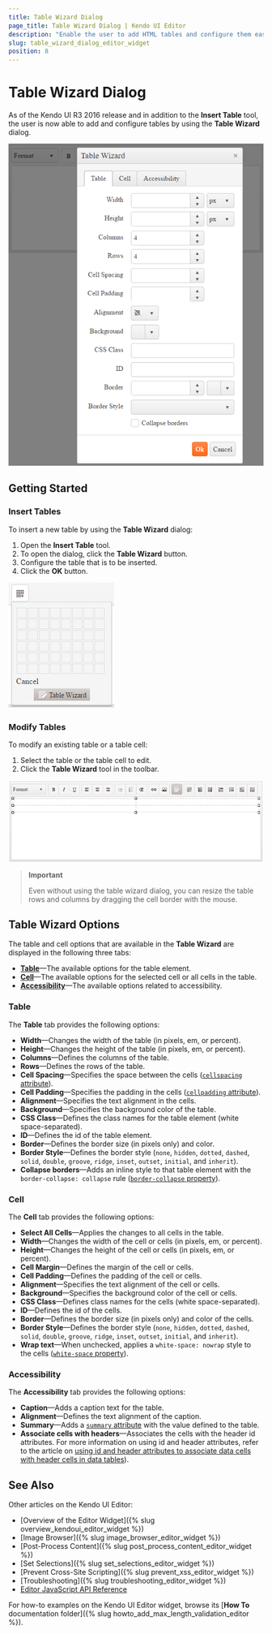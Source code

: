 ```yaml
---
title: Table Wizard Dialog
page_title: Table Wizard Dialog | Kendo UI Editor
description: "Enable the user to add HTML tables and configure them easily by using the Table Wizard dialog in the Kendo UI Editor."
slug: table_wizard_dialog_editor_widget
position: 8
---
```


# Table Wizard Dialog

As of the Kendo UI R3 2016 release and in addition to the **Insert Table** tool, the user is now able to add and configure tables by using the **Table Wizard** dialog.

![](/controls/editors/editor/table-wizard.png)

## Getting Started

### Insert Tables  

To insert a new table by using the **Table Wizard** dialog:

1. Open the **Insert Table** tool.  
1. To open the dialog, click the **Table Wizard** button.  
1. Configure the table that is to be inserted.   
1. Click the **OK** button.  

![](/controls/editors/editor/table-wizard-open.png)

### Modify Tables

To modify an existing table or a table cell:

1. Select the table or the table cell to edit.  
1. Click the **Table Wizard** tool in the toolbar.  

![](/controls/editors/editor/table-wizard-edit.png)


> **Important**
>
> Even without using the table wizard dialog, you can resize the table rows and columns by dragging the cell border with the mouse.

## Table Wizard Options

The table and cell options that are available in the **Table Wizard** are displayed in the following three tabs:

* [**Table**](#table)&mdash;The available options for the table element.
* [**Cell**](#cell)&mdash;The available options for the selected cell or all cells in the table.
* [**Accessibility**](#accessibility)&mdash;The available options related to accessibility.

### Table

The **Table** tab provides the following options:

* **Width**&mdash;Changes the width of the table (in pixels, em, or percent).
* **Height**&mdash;Changes the height of the table (in pixels, em, or percent).
* **Columns**&mdash;Defines the columns of the table.
* **Rows**&mdash;Defines the rows of the table.
* **Cell Spacing**&mdash;Specifies the space between the cells ([`cellspacing` attribute](http://www.w3schools.com/tags/att_table_cellspacing.asp)).
* **Cell Padding**&mdash;Specifies the padding in the cells ([`cellpadding` attribute](http://www.w3schools.com/tags/att_table_cellpadding.asp)).
* **Alignment**&mdash;Specifies the text alignment in the cells.
* **Background**&mdash;Specifies the background color of the table.
* **CSS Class**&mdash;Defines the class names for the table element (white space-separated).
* **ID**&mdash;Defines the id of the table element.
* **Border**&mdash;Defines the border size (in pixels only) and color.
* **Border Style**&mdash;Defines the border style (`none`, `hidden`, `dotted`, `dashed`, `solid`, `double`, `groove`, `ridge`, `inset`, `outset`, `initial`, and `inherit`).
* **Collapse borders**&mdash;Adds an inline style to that table element with the `border-collapse: collapse` rule ([`border-collapse` property](http://www.w3schools.com/cssref/pr_border-collapse.asp)).

### Cell

The **Cell** tab provides the following options:

* **Select All Cells**&mdash;Applies the changes to all cells in the table.
* **Width**&mdash;Changes the width of the cell or cells (in pixels, em, or percent).
* **Height**&mdash;Changes the height of the cell or cells (in pixels, em, or percent).
* **Cell Margin**&mdash;Defines the margin of the cell or cells.
* **Cell Padding**&mdash;Defines the padding of the cell or cells.
* **Alignment**&mdash;Specifies the text alignment of the cell or cells.
* **Background**&mdash;Specifies the background color of the cell or cells.
* **CSS Class**&mdash;Defines class names for the cells (white space-separated).
* **ID**&mdash;Defines the id of the cells.
* **Border**&mdash;Defines the border size (in pixels only) and color of the cells.
* **Border Style**&mdash;Defines the border style (`none`, `hidden`, `dotted`, `dashed`, `solid`, `double`, `groove`, `ridge`, `inset`, `outset`, `initial`, and `inherit`).
* **Wrap text**&mdash;When unchecked, applies a `white-space: nowrap` style to the cells ([`white-space` property](http://www.w3schools.com/cssref/pr_text_white-space.asp)).

### Accessibility

The **Accessibility** tab provides the following options:

* **Caption**&mdash;Adds a caption text for the table.
* **Alignment**&mdash;Defines the text alignment of the caption.
* **Summary**&mdash;Adds a [`summary` attribute](http://www.w3schools.com/tags/att_table_summary.asp) with the value defined to the table.
* **Associate cells with headers**&mdash;Associates the cells with the header id attributes. For more information on using id and header attributes, refer to the article on [using id and header attributes to associate data cells with header cells in data tables](https://www.w3.org/TR/WCAG20-TECHS/H43.html)).

## See Also

Other articles on the Kendo UI Editor:

* [Overview of the Editor Widget]({% slug overview_kendoui_editor_widget %})
* [Image Browser]({% slug image_browser_editor_widget %})
* [Post-Process Content]({% slug post_process_content_editor_widget %})
* [Set Selections]({% slug set_selections_editor_widget %})
* [Prevent Cross-Site Scripting]({% slug prevent_xss_editor_widget %})
* [Troubleshooting]({% slug troubleshooting_editor_widget %})
* [Editor JavaScript API Reference](/api/javascript/ui/editor)

For how-to examples on the Kendo UI Editor widget, browse its [**How To** documentation folder]({% slug howto_add_max_length_validation_editor %}).
